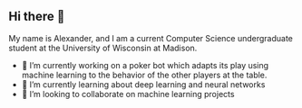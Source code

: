 ## Hi there 👋

My name is Alexander, and I am a current Computer Science undergraduate student at the University of Wisconsin at Madison. 

- 🔭 I’m currently working on a poker bot which adapts its play using machine learning to the behavior of the other players at the table. 
- 🌱 I’m currently learning about deep learning and neural networks
- 👯 I’m looking to collaborate on machine learning projects
  
<!--
**alexmueller07/alexmueller07** is a ✨ _special_ ✨ repository because its `README.md` (this file) appears on your GitHub profile.

Here are some ideas to get you started:

- 🔭 I’m currently working on ...
- 🌱 I’m currently learning ...
- 👯 I’m looking to collaborate on ...
- 🤔 I’m looking for help with ...
- 💬 Ask me about ...
- 📫 How to reach me: ...
- 😄 Pronouns: ...
- ⚡ Fun fact: ...
-->
